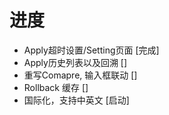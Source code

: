 # 进度

* Apply超时设置/Setting页面 [完成]
* Apply历史列表以及回溯 []
* 重写Comapre, 输入框联动 []
* Rollback 缓存 []
* 国际化，支持中英文 [启动]